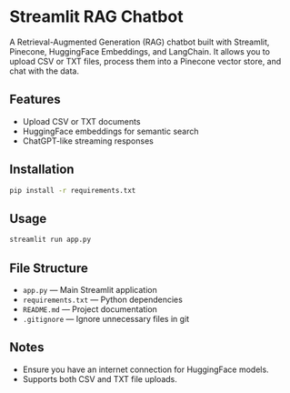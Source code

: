 # Streamlit RAG Chatbot

A Retrieval-Augmented Generation (RAG) chatbot built with Streamlit, Pinecone, HuggingFace Embeddings, and LangChain.
It allows you to upload CSV or TXT files, process them into a Pinecone vector store, and chat with the data.

## Features
- Upload CSV or TXT documents
- HuggingFace embeddings for semantic search
- ChatGPT-like streaming responses

## Installation
```bash
pip install -r requirements.txt
```

## Usage
```bash
streamlit run app.py
```

## File Structure
- `app.py` — Main Streamlit application
- `requirements.txt` — Python dependencies
- `README.md` — Project documentation
- `.gitignore` — Ignore unnecessary files in git

## Notes
- Ensure you have an internet connection for HuggingFace models.
- Supports both CSV and TXT file uploads.
